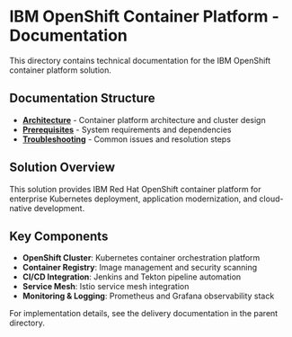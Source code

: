 # IBM OpenShift Container Platform - Documentation

This directory contains technical documentation for the IBM OpenShift container platform solution.

## Documentation Structure

- **[Architecture](architecture.md)** - Container platform architecture and cluster design
- **[Prerequisites](prerequisites.md)** - System requirements and dependencies
- **[Troubleshooting](troubleshooting.md)** - Common issues and resolution steps

## Solution Overview

This solution provides IBM Red Hat OpenShift container platform for enterprise Kubernetes deployment, application modernization, and cloud-native development.

## Key Components

- **OpenShift Cluster**: Kubernetes container orchestration platform
- **Container Registry**: Image management and security scanning
- **CI/CD Integration**: Jenkins and Tekton pipeline automation
- **Service Mesh**: Istio service mesh integration
- **Monitoring & Logging**: Prometheus and Grafana observability stack

For implementation details, see the delivery documentation in the parent directory.